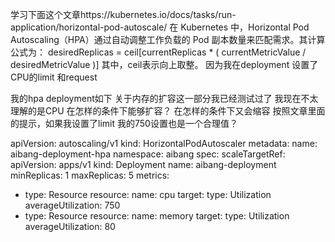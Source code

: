 学习下面这个文章https://kubernetes.io/docs/tasks/run-application/horizontal-pod-autoscale/
在 Kubernetes 中，Horizontal Pod Autoscaling（HPA）通过自动调整工作负载的 Pod 副本数量来匹配需求。其计算公式为：
desiredReplicas = ceil[currentReplicas * ( currentMetricValue / desiredMetricValue )]
其中，ceil表示向上取整。
因为我在deployment 设置了CPU的limit 和request

我的hpa deployment如下 关于内存的扩容这一部分我已经测试过了
我现在不太理解的是CPU 在怎样的条件下能够扩容？
在怎样的条件下又会缩容
按照文章里面的提示，如果我设置了limit 我的750设置也是一个合理值？

apiVersion: autoscaling/v1
kind: HorizontalPodAutoscaler
metadata:
  name: aibang-deployment-hpa
  namespace: aibang
spec:
  scaleTargetRef:
    apiVersion: apps/v1
    kind: Deployment
    name: aibang-deployment
  minReplicas: 1
  maxReplicas: 5
  metrics:
  - type: Resource
    resource:
      name: cpu
      target:
        type: Utilization
        averageUtilization: 750
  - type: Resource
    resource:
      name: memory
      target:
        type: Utilization
        averageUtilization: 80​​​​​​​​​​​​​​​​